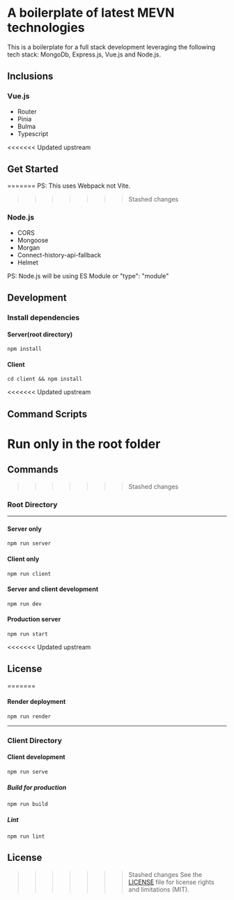 # A boilerplate of latest MEVN technologies

This is a boilerplate for a full stack development leveraging the following tech stack: MongoDb, Express.js, Vue.js and Node.js.

## Inclusions

### Vue.js

- Router
- Pinia
- Bulma
- Typescript

<<<<<<< Updated upstream
## Get Started
=======
PS: This uses Webpack not Vite.
>>>>>>> Stashed changes

### Node.js

- CORS
- Mongoose
- Morgan
- Connect-history-api-fallback
- Helmet

PS: Node.js will be using ES Module or "type": "module"

## Development

### Install dependencies

#### Server(root directory)

``` npm install ```

#### Client

``` cd client && npm install ```

<<<<<<< Updated upstream
## Command Scripts
Run only in the root folder
=======
## Commands
>>>>>>> Stashed changes

### Root Directory

***

#### Server only

``` npm run server ```

#### Client only

``` npm run client ```

#### Server and client development

``` npm run dev ```

#### Production server

``` npm run start ```

<<<<<<< Updated upstream
## License
=======
#### Render deployment

``` npm run render ```

***

### Client Directory

#### Client development

``` npm run serve ```

##### Build for production

``` npm run build ```

##### Lint

``` npm run lint ```

## License

>>>>>>> Stashed changes
See the [LICENSE](LICENSE) file for license rights and limitations (MIT).
